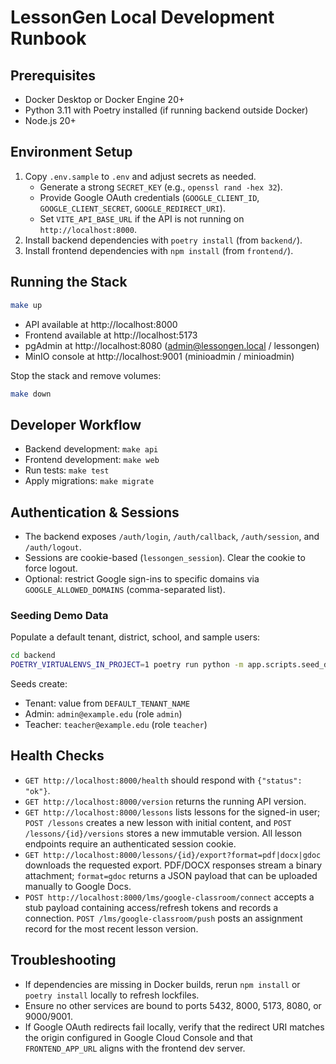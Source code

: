 # LessonGen Local Development Runbook

## Prerequisites
- Docker Desktop or Docker Engine 20+
- Python 3.11 with Poetry installed (if running backend outside Docker)
- Node.js 20+

## Environment Setup
1. Copy `.env.sample` to `.env` and adjust secrets as needed.
   - Generate a strong `SECRET_KEY` (e.g., `openssl rand -hex 32`).
   - Provide Google OAuth credentials (`GOOGLE_CLIENT_ID`, `GOOGLE_CLIENT_SECRET`, `GOOGLE_REDIRECT_URI`).
   - Set `VITE_API_BASE_URL` if the API is not running on `http://localhost:8000`.
2. Install backend dependencies with `poetry install` (from `backend/`).
3. Install frontend dependencies with `npm install` (from `frontend/`).

## Running the Stack
```bash
make up
```
- API available at http://localhost:8000
- Frontend available at http://localhost:5173
- pgAdmin at http://localhost:8080 (admin@lessongen.local / lessongen)
- MinIO console at http://localhost:9001 (minioadmin / minioadmin)

Stop the stack and remove volumes:
```bash
make down
```

## Developer Workflow
- Backend development: `make api`
- Frontend development: `make web`
- Run tests: `make test`
- Apply migrations: `make migrate`

## Authentication & Sessions
- The backend exposes `/auth/login`, `/auth/callback`, `/auth/session`, and `/auth/logout`.
- Sessions are cookie-based (`lessongen_session`). Clear the cookie to force logout.
- Optional: restrict Google sign-ins to specific domains via `GOOGLE_ALLOWED_DOMAINS` (comma-separated list).

### Seeding Demo Data
Populate a default tenant, district, school, and sample users:

```bash
cd backend
POETRY_VIRTUALENVS_IN_PROJECT=1 poetry run python -m app.scripts.seed_demo
```

Seeds create:
- Tenant: value from `DEFAULT_TENANT_NAME`
- Admin: `admin@example.edu` (role `admin`)
- Teacher: `teacher@example.edu` (role `teacher`)

## Health Checks
- `GET http://localhost:8000/health` should respond with `{"status": "ok"}`.
- `GET http://localhost:8000/version` returns the running API version.
- `GET http://localhost:8000/lessons` lists lessons for the signed-in user; `POST /lessons`
  creates a new lesson with initial content, and `POST /lessons/{id}/versions` stores a new
  immutable version. All lesson endpoints require an authenticated session cookie.
- `GET http://localhost:8000/lessons/{id}/export?format=pdf|docx|gdoc` downloads the requested
  export. PDF/DOCX responses stream a binary attachment; `format=gdoc` returns a JSON payload that
  can be uploaded manually to Google Docs.
- `POST http://localhost:8000/lms/google-classroom/connect` accepts a stub payload containing
  access/refresh tokens and records a connection. `POST /lms/google-classroom/push` posts an
  assignment record for the most recent lesson version.

## Troubleshooting
- If dependencies are missing in Docker builds, rerun `npm install` or `poetry install` locally
  to refresh lockfiles.
- Ensure no other services are bound to ports 5432, 8000, 5173, 8080, or 9000/9001.
- If Google OAuth redirects fail locally, verify that the redirect URI matches the origin configured in Google Cloud Console and that `FRONTEND_APP_URL` aligns with the frontend dev server.
